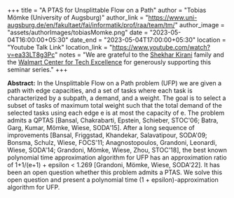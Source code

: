 +++
title = "A PTAS for Unsplittable Flow on a Path"
author = "Tobias Mömke (University of Augsburg)"
author_link = "https://www.uni-augsburg.de/en/fakultaet/fai/informatik/prof/raa/team/tm/"
author_image = "assets/authorImages/tobiasMomke.png"
date = "2023-05-04T16:00:00+05:30"
date_end = "2023-05-04T17:00:00+05:30"
location = "Youtube Talk Link"
location_link = "https://www.youtube.com/watch?v=ea33LT8g3Pc"
notes = "We are grateful to the <a href = "https://www.accel.com/people/shekhar-kirani" target= "_blank">Shekhar Kirani</a> family and the <a href = "https://www.csa.iisc.ac.in/cfe-walmart/" target= "_blank">Walmart Center for Tech Excellence</a> for generously supporting this seminar series."
+++

<b>Abstract:</b>
In the Unsplittable Flow on a Path problem (UFP) we are given a path
with edge capacities, and a set of tasks where each task is
characterized by a subpath, a demand, and a weight. The goal is to
select a subset of tasks of maximum total weight such that the total
demand of the selected tasks using each edge e is at most the capacity
of e.  The problem admits a QPTAS [Bansal, Chakrabarti, Epstein,
Schieber, STOC'06; Batra, Garg, Kumar, Mömke, Wiese, SODA'15]. After a
long sequence of improvements [Bansal, Friggstad, Khandekar,
Salavatipour, SODA'09; Bonsma, Schulz, Wiese, FOCS'11; Anagnostopoulos,
Grandoni, Leonardi, Wiese, SODA'14; Grandoni, Mömke, Wiese, Zhou,
STOC'18], the best known polynomial time approximation algorithm for UFP
has an approximation ratio of 1+1/(e+1) +  epsilon < 1.269 [Grandoni,
Mömke, Wiese, SODA'22]. It has been an open question whether this
problem admits a PTAS.  We solve this open question and
present a polynomial time (1 + epsilon)-approximation algorithm for UFP.
